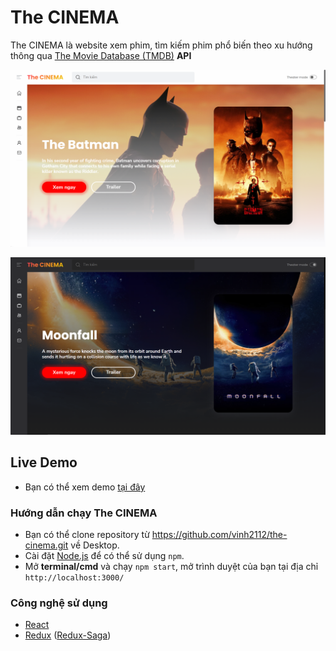 # The CINEMA

The CINEMA là website xem phim, tìm kiếm phim phổ biến theo xu hướng thông qua [ The Movie Database (TMDB)][1] **API**

[1]: https://www.themoviedb.org/documentation/api

![The CINEMA light](https://github.com/vinh2112/the-cinema/blob/main/src/images/home_light.png)

![The CINEMA dark](https://github.com/vinh2112/the-cinema/blob/main/src/images/home_dark.png)

## Live Demo

- Bạn có thể xem demo [tại đây](https://the-cinema.netlify.app/)

### Hướng dẫn chạy The CINEMA

- Bạn có thể clone repository từ https://github.com/vinh2112/the-cinema.git về Desktop.
- Cài đặt [Node.js](https://nodejs.org/en/) để có thể sử dụng `npm`.
- Mở **terminal/cmd** và chạy `npm start`, mở trình duyệt của bạn tại địa chỉ `http://localhost:3000/`

### Công nghệ sử dụng

- [React](https://reactjs.org/)
- [Redux](https://redux.js.org/) ([Redux-Saga](https://redux-saga.js.org/))
